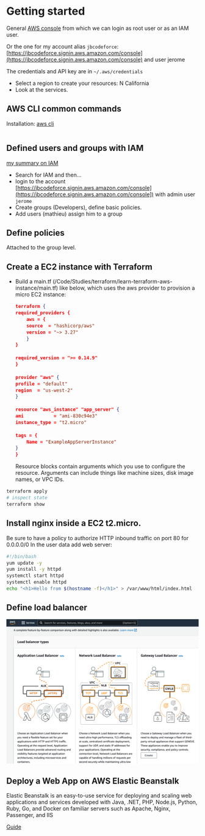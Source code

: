 # Getting started

General [AWS console](https://us-west-1.console.aws.amazon.com/) from which we can login as root user or as an IAM user.

Or the one for my account alias `jbcodeforce`: [https://jbcodeforce.signin.aws.amazon.com/console](https://jbcodeforce.signin.aws.amazon.com/console)
and user jerome

The credentials and API key are in `~/.aws/credentials`

* Select a region to create your resources: N California
* Look at the services.

## AWS CLI common commands

Installation: [aws cli](https://aws.amazon.com/cli/)

```sh

```

## Defined users and groups with IAM

[my summary on IAM](/aws/#iam-identity-and-access-management)

* Search for IAM and then...
* login to the account [https://jbcodeforce.signin.aws.amazon.com/console](https://jbcodeforce.signin.aws.amazon.com/console]) with admin user `jerome`
* Create groups (Developers), define basic policies.
* Add users (mathieu) assign him to a group

## Define policies

Attached to the group level.


## Create a EC2 instance with Terraform

* Build a main.tf (/Code/Studies/terraform/learn-terraform-aws-instance/main.tf) like below, which uses the aws provider
to provision a micro EC2 instance:

    ```json
    terraform {
    required_providers {
        aws = {
        source  = "hashicorp/aws"
        version = "~> 3.27"
        }
    }

    required_version = ">= 0.14.9"
    }

    provider "aws" {
    profile = "default"
    region  = "us-west-2"
    }

    resource "aws_instance" "app_server" {
    ami           = "ami-830c94e3"
    instance_type = "t2.micro"

    tags = {
        Name = "ExampleAppServerInstance"
    }
    }

    ```

    Resource blocks contain arguments which you use to configure the resource. 
    Arguments can include things like machine sizes, disk image names, or VPC IDs.

```sh
terraform apply
# inspect state
terraform show
```

## Install nginx inside a EC2 t2.micro.

Be sure to have a policy to authorize HTTP inbound traffic on port 80 for 0.0.0.0/0
In the user data add web server:

```sh
#!/bin/bash
yum update -y
yum install -y httpd
systemctl start httpd
systemctl enable httpd
echo "<h1>Hello from $(hostname -f)</h1>" > /var/www/html/index.html
```

## Define load balancer

![](./images/aws-lb-1.png)

## Deploy a Web App on AWS Elastic Beanstalk

Elastic Beanstalk is an easy-to-use service for deploying and scaling web applications and services developed with Java, .NET, PHP, Node.js, Python, Ruby, Go, and Docker on familiar servers such as Apache, Nginx, Passenger, and IIS

[Guide](https://aws.amazon.com/getting-started/guides/deploy-webapp-elb/)


